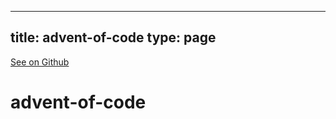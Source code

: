 
---
title: advent-of-code
type: page
---

[See on Github](https://github.com/jakeroggenbuck/advent-of-code/)

# advent-of-code
